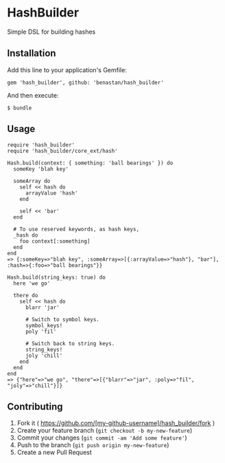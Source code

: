 # HashBuilder

Simple DSL for building hashes

## Installation

Add this line to your application's Gemfile:

    gem 'hash_builder', github: 'benastan/hash_builder'

And then execute:

    $ bundle

## Usage

```
require 'hash_builder'
require 'hash_builder/core_ext/hash'

Hash.build(context: { something: 'ball bearings' }) do
  someKey 'blah key'

  someArray do
    self << hash do
      arrayValue 'hash'
    end

    self << 'bar'
  end

  # To use reserved keywords, as hash keys, 
  _hash do
    foo context[:something]
  end
end
=> {:someKey=>"blah key", :someArray=>[{:arrayValue=>"hash"}, "bar"], :hash=>{:foo=>"ball bearings"}}
```

```
Hash.build(string_keys: true) do
  here 'we go'

  there do
    self << hash do
      blarr 'jar'

      # Switch to symbol keys.
      symbol_keys!
      poly 'fil'

      # Switch back to string keys.
      string_keys!
      joly 'chill'
    end
  end
end
=> {"here"=>"we go", "there"=>[{"blarr"=>"jar", :poly=>"fil", "joly"=>"chill"}]}
```

## Contributing

1. Fork it ( https://github.com/[my-github-username]/hash_builder/fork )
2. Create your feature branch (`git checkout -b my-new-feature`)
3. Commit your changes (`git commit -am 'Add some feature'`)
4. Push to the branch (`git push origin my-new-feature`)
5. Create a new Pull Request

